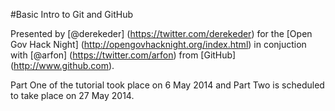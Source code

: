 #Basic Intro to Git and GitHub

Presented by [@derekeder] (https://twitter.com/derekeder) for the [Open Gov Hack Night] (http://opengovhacknight.org/index.html) in conjuction with [@arfon] (https://twitter.com/arfon) from [GitHub] (http://www.github.com).

Part One of the tutorial took place on 6 May 2014 and Part Two is scheduled to take place on 27 May 2014.  
